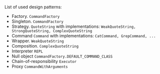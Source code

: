 List of used design patterns:
* Factory. `CommandFactory`
* Singleton. `CommandFactory`
* Strategy. `QuoteString` with implementations: `WeakQuoteString, StrongQuoteString, ComplexQuoteString`
* Command `Command` with implementations: `CatCommand, GrepCommand, ...`
* Wrapper. `WeakQuoteString`
* Composition. `ComplexQuoteString`
* Interpreter `REPL`
* Null object `CommandFactory.DEFAULT_COMMAND_CLASS`
* Chain-of-responsibility `Executor`
* Proxy `CommandWithArguments`
